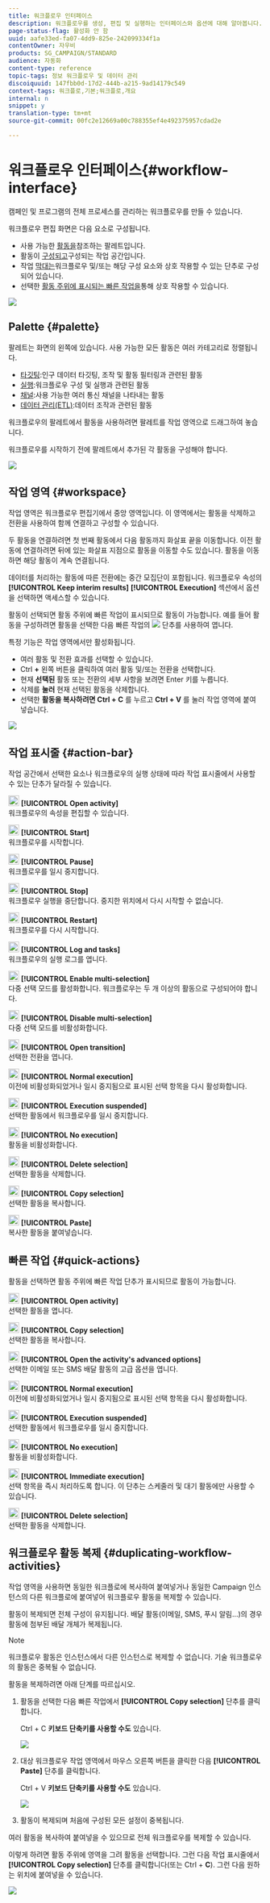 ```yaml
---
title: 워크플로우 인터페이스
description: 워크플로우를 생성, 편집 및 실행하는 인터페이스와 옵션에 대해 알아봅니다.
page-status-flag: 활성화 안 함
uuid: aafe33ed-fa07-4dd9-825e-242099334f1a
contentOwner: 자우비
products: SG_CAMPAIGN/STANDARD
audience: 자동화
content-type: reference
topic-tags: 정보 워크플로우 및 데이터 관리
discoiquuid: 147fbb0d-17d2-444b-a215-9ad14179c549
context-tags: 워크플로,기본;워크플로,개요
internal: n
snippet: y
translation-type: tm+mt
source-git-commit: 00fc2e12669a00c788355ef4e492375957cdad2e

---
```



# 워크플로우 인터페이스{#workflow-interface}

캠페인 및 프로그램의 전체 프로세스를 관리하는 워크플로우를 만들 수 있습니다.

워크플로우 편집 화면은 다음 요소로 구성됩니다.

* 사용 가능한 [활동을](#palette)참조하는 팔레트입니다.
* 활동이 [구성되고](#workspace)구성되는 작업 공간입니다.
* 작업 [막대는](#action-bar)워크플로우 및/또는 해당 구성 요소와 상호 작용할 수 있는 단추로 구성되어 있습니다.
* 선택한 [활동 주위에 표시되는 빠른 작업을](#quick-actions)통해 상호 작용할 수 있습니다.

![](assets/wkf_overview.png)

## Palette {#palette}

팔레트는 화면의 왼쪽에 있습니다. 사용 가능한 모든 활동은 여러 카테고리로 정렬됩니다.

* [타깃팅](../../automating/using/about-targeting-activities.md):인구 데이터 타깃팅, 조작 및 활동 필터링과 관련된 활동
* [실행](../../automating/using/about-execution-activities.md):워크플로우 구성 및 실행과 관련된 활동
* [채널](../../automating/using/about-channel-activities.md):사용 가능한 여러 통신 채널을 나타내는 활동
* [데이터 관리(ETL)](../../automating/using/about-data-management-activities.md):데이터 조작과 관련된 활동

워크플로우의 팔레트에서 활동을 사용하려면 팔레트를 작업 영역으로 드래그하여 놓습니다.

워크플로우를 시작하기 전에 팔레트에서 추가된 각 활동을 구성해야 합니다.

![](assets/workflow_palette.png)

## 작업 영역 {#workspace}

작업 영역은 워크플로우 편집기에서 중앙 영역입니다. 이 영역에서는 활동을 삭제하고 전환을 사용하여 함께 연결하고 구성할 수 있습니다.

두 활동을 연결하려면 첫 번째 활동에서 다음 활동까지 화살표 끝을 이동합니다. 이전 활동에 연결하려면 뒤에 있는 화살표 지점으로 활동을 이동할 수도 있습니다. 활동을 이동하면 해당 활동이 계속 연결됩니다.

데이터를 처리하는 활동에 따른 전환에는 중간 모집단이 포함됩니다. 워크플로우 속성의 **[!UICONTROL Keep interim results]** **[!UICONTROL Execution]** 섹션에서 옵션을 선택하면 액세스할 수 있습니다.

활동이 선택되면 활동 주위에 빠른 작업이 표시되므로 활동이 가능합니다. 예를 들어 활동을 구성하려면 활동을 선택한 다음 빠른 작업의 ![](assets/edit_darkgrey-24px_table.png) 단추를 사용하여 엽니다.

특정 기능은 작업 영역에서만 활성화됩니다.

* 여러 활동 및 전환 효과를 선택할 수 있습니다.
* Ctrl **+** 왼쪽 버튼을 클릭하여 여러 활동 및/또는 전환을 선택합니다.
* 현재 **선택된** 활동 또는 전환의 세부 사항을 보려면 Enter 키를 누릅니다.
* 삭제를 **눌러** 현재 선택된 활동을 삭제합니다.
* 선택한 **활동을 복사하려면 Ctrl + C** 를 누르고 **Ctrl + V** 를 눌러 작업 영역에 붙여넣습니다.

![](assets/workflow_workspace.png)

## 작업 표시줄 {#action-bar}

작업 공간에서 선택한 요소나 워크플로우의 실행 상태에 따라 작업 표시줄에서 사용할 수 있는 단추가 달라질 수 있습니다.

<img height="21px" src="assets/edit_darkgrey-24px.png" /> **[!UICONTROL Open activity]**<br/>워크플로우의 속성을 편집할 수 있습니다.

<img height="21px" src="assets/play_darkgrey-24px_table.png" /> **[!UICONTROL Start]**<br/>워크플로우를 시작합니다.

<img height="21px" src="assets/pause_darkgrey-24px_table.png" /> **[!UICONTROL Pause]**<br/>워크플로우를 일시 중지합니다.

<img height="21px" src="assets/stop_darkgrey-24px_table.png" /> **[!UICONTROL Stop]**<br/>워크플로우 실행을 중단합니다. 중지한 위치에서 다시 시작할 수 없습니다.

<img height="21px" src="assets/pauseplay_darkgrey-24px_table.png" /> **[!UICONTROL Restart]**<br/>워크플로우를 다시 시작합니다.

<img height="21px" src="assets/printpreview_darkgrey-24px_table.png" /> **[!UICONTROL Log and tasks]**<br/>워크플로우의 실행 로그를 엽니다.

<img height="21px" src="assets/checkcircle_darkgrey-24px_table.png" /> **[!UICONTROL Enable multi-selection]**<br/>다중 선택 모드를 활성화합니다. 워크플로우는 두 개 이상의 활동으로 구성되어야 합니다.

<img height="21px" src="assets/closecircle_darkgrey-24px_table.png" /> **[!UICONTROL Disable multi-selection]**<br/>다중 선택 모드를 비활성화합니다.<br />

<img height="21px" src="assets/targeted.png" /> **[!UICONTROL Open transition]**<br/>선택한 전환을 엽니다.<br />

<img height="21px" src="assets/check_darkgrey-24px_table.png" />  **[!UICONTROL Normal execution]**<br/>이전에 비활성화되었거나 일시 중지됨으로 표시된 선택 항목을 다시 활성화합니다.<br />

<img height="21px" src="assets/check_pause_darkgrey-24px_table.png" /> **[!UICONTROL Execution suspended]**<br/>선택한 활동에서 워크플로우를 일시 중지합니다.<br />

<img height="21px" src="assets/checkdisable.png" /> **[!UICONTROL No execution]**<br/>활동을 비활성화합니다.<br />

<img height="21px" src="assets/delete_darkgrey-24px_table.png" /> **[!UICONTROL Delete selection]**<br/>선택한 활동을 삭제합니다.<br />

<img height="21px" src="assets/copy_24px.png" /> **[!UICONTROL Copy selection]**<br/>선택한 활동을 복사합니다.

<img height="21px" src="assets/paste_24px.png" /> **[!UICONTROL Paste]**<br/>복사한 활동을 붙여넣습니다.

## 빠른 작업 {#quick-actions}

활동을 선택하면 활동 주위에 빠른 작업 단추가 표시되므로 활동이 가능합니다.

<img height="21px" src="assets/edit_darkgrey-24px.png" /> **[!UICONTROL Open activity]**<br/>선택한 활동을 엽니다.

<img height="21px" src="assets/copy_24px.png" /> **[!UICONTROL Copy selection]**<br/>선택한 활동을 복사합니다.

<img height="21px" src="assets/wkf_dlv_act_params_icon.png" /> **[!UICONTROL Open the activity's advanced options]**<br/>선택한 이메일 또는 SMS 배달 활동의 고급 옵션을 엽니다.

<img height="21px" src="assets/check_darkgrey-24px_table.png" /> **[!UICONTROL Normal execution]**<br/>이전에 비활성화되었거나 일시 중지됨으로 표시된 선택 항목을 다시 활성화합니다.

<img height="21px" src="assets/check_pause_darkgrey-24px_table.png" /> **[!UICONTROL Execution suspended]**<br/>선택한 활동에서 워크플로우를 일시 중지합니다.

<img height="21px" src="assets/checkdisable.png" /> **[!UICONTROL No execution]**<br/>활동을 비활성화합니다.

<img height="21px" src="assets/pending_darkgrey-24px_table.png" /> **[!UICONTROL Immediate execution]**<br/>선택 항목을 즉시 처리하도록 합니다. 이 단추는 스케줄러 <span class="uicontrol">및</span> 대기 <span class="uicontrol">활동에만 사용할 수</span> 있습니다.

<img height="21px" src="assets/delete_darkgrey-24px_table.png" /> **[!UICONTROL Delete selection]**<br/>선택한 활동을 삭제합니다.

## 워크플로우 활동 복제 {#duplicating-workflow-activities}

작업 영역을 사용하면 동일한 워크플로에 복사하여 붙여넣거나 동일한 Campaign 인스턴스의 다른 워크플로에 붙여넣어 워크플로우 활동을 복제할 수 있습니다.

활동이 복제되면 전체 구성이 유지됩니다. 배달 활동(이메일, SMS, 푸시 알림...)의 경우 활동에 첨부된 배달 개체가 복제됩니다.

>[!NOTE]
>
>워크플로우 활동은 인스턴스에서 다른 인스턴스로 복제할 수 없습니다. 기술 워크플로우의 활동은 중복될 수 없습니다.

활동을 복제하려면 아래 단계를 따르십시오.

1. 활동을 선택한 다음 빠른 작업에서 **[!UICONTROL Copy selection]** 단추를 클릭합니다.

   Ctrl + C **키보드 단축키를 사용할 수도** 있습니다.

   ![](assets/wkf_copypaste1.png)

1. 대상 워크플로우 작업 영역에서 마우스 오른쪽 버튼을 클릭한 다음 **[!UICONTROL Paste]** 단추를 클릭합니다.

   Ctrl + V **키보드 단축키를 사용할 수도** 있습니다.

   ![](assets/wkf_copypaste2.png)

1. 활동이 복제되며 처음에 구성된 모든 설정이 중복됩니다.

여러 활동을 복사하여 붙여넣을 수 있으므로 전체 워크플로우를 복제할 수 있습니다.

이렇게 하려면 활동 주위에 영역을 그려 활동을 선택합니다. 그런 다음 작업 표시줄에서 **[!UICONTROL Copy selection]** 단추를 클릭합니다(또는 Ctrl + **C**). 그런 다음 원하는 위치에 붙여넣을 수 있습니다.

![](assets/wkf_copypaste3.png)

